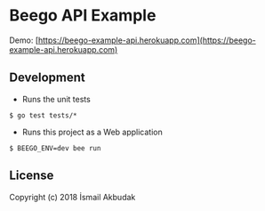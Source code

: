 # Beego API Example

Demo: [https://beego-example-api.herokuapp.com](https://beego-example-api.herokuapp.com)

## Development
- Runs the unit tests
```
$ go test tests/*
```
- Runs this project as a Web application
```
$ BEEGO_ENV=dev bee run
```

## License

Copyright (c) 2018 İsmail Akbudak
